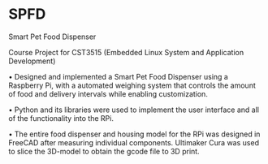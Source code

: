 # SPFD

Smart Pet Food Dispenser

Course Project for CST3515 (Embedded Linux System and Application Development)

• Designed and implemented a Smart Pet Food Dispenser using a Raspberry Pi, with a automated weighing system that controls the amount of food and delivery intervals while enabling customization.

• Python and its libraries were used to implement the user interface and all of the functionality into the RPi.

• The entire food dispenser and housing model for the RPi was designed in FreeCAD after measuring individual components. Ultimaker Cura was used to slice the 3D-model to obtain the gcode file to 3D print.
